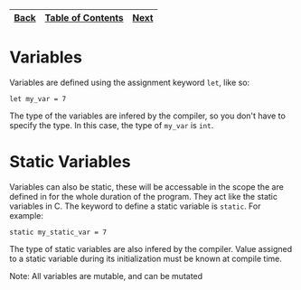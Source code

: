 [Back](../README.md) | [Table of Contents](tableofcontents.md) | [Next](01integers.md)
---                  | ---                                     | ---

# Variables

Variables are defined using the assignment keyword `let`, like so:
```
let my_var = 7
```
The type of the variables are infered by the compiler, so you don't have to specify the type. In this case, the type of `my_var` is `int`.

# Static Variables
Variables can also be static, these will be accessable in the scope the are defined in for the whole duration of the program. They act like the static variables in C.
The keyword to define a static variable is `static`. For example:
```
static my_static_var = 7
```
The type of static variables are also infered by the compiler. Value assigned to a static variable during its initialization must be known at compile time.


Note: All variables are mutable, and can be mutated
